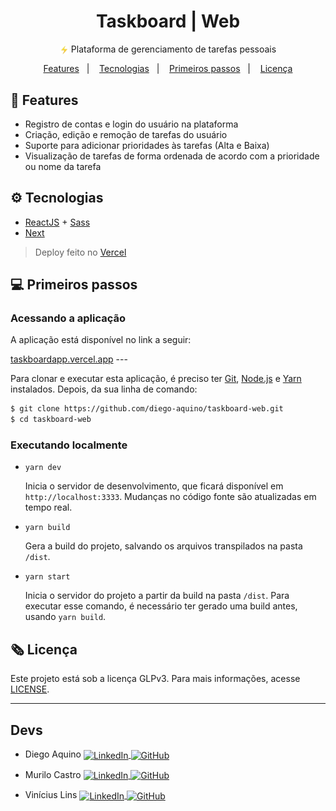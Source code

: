 <h1 align="center">
  Taskboard | Web
</h1>
<p align="center">
  <img src=".github/zap-icon.png" alt="" width="14px" align="center">
  Plataforma de gerenciamento de tarefas pessoais
</p>
<p align="center">
    <a href="#rocket-features">Features</a>&nbsp;&nbsp;&nbsp;|&nbsp;&nbsp;&nbsp;
    <a href="#gear-tecnologias">Tecnologias</a>&nbsp;&nbsp;&nbsp;|&nbsp;&nbsp;&nbsp;
    <a href="#computer-primeiros-passos">Primeiros passos</a>&nbsp;&nbsp;&nbsp;|&nbsp;&nbsp;&nbsp;
    <a href="#newspaper_roll-licença">Licença</a>
</p>

## :rocket: Features

- Registro de contas e login do usuário na plataforma
- Criação, edição e remoção de tarefas do usuário
- Suporte para adicionar prioridades às tarefas (Alta e Baixa)
- Visualização de tarefas de forma ordenada de acordo com a prioridade ou nome da tarefa

## :gear: Tecnologias

- [ReactJS](https://pt-br.reactjs.org/) + [Sass](https://sass-lang.com/)
- [Next](https://nextjs.org/)

> Deploy feito no [Vercel](https://vercel.com/)

## :computer: Primeiros passos

### Acessando a aplicação

<p> A aplicação está disponível no link a seguir: </p>
<a href="taskboardapp.vercel.app">taskboardapp.vercel.app</a>
---

Para clonar e executar esta aplicação, é preciso ter [Git](https://git-scm.com), [Node.js](https://nodejs.org/en) e [Yarn](https://yarnpkg.com) instalados. Depois, da sua linha de comando:

```bash
$ git clone https://github.com/diego-aquino/taskboard-web.git
$ cd taskboard-web
```

### Executando localmente

- `yarn dev`

  Inicia o servidor de desenvolvimento, que ficará disponível em `http://localhost:3333`. Mudanças no código fonte são atualizadas em tempo real.

- `yarn build`

  Gera a build do projeto, salvando os arquivos transpilados na pasta `/dist`.

- `yarn start`

  Inicia o servidor do projeto a partir da build na pasta `/dist`. Para executar esse comando, é necessário ter gerado uma build antes, usando `yarn build`.


## :newspaper_roll: Licença

Este projeto está sob a licença GLPv3. Para mais informações, acesse [LICENSE](./LICENSE).

---
## Devs
- <p>Diego Aquino
    <a href="http://linkedin.com/in/diego-aquino">
      <img
        alt="LinkedIn"
        src="https://img.shields.io/static/v1?label=&message=LinkedIn&color=2867B2&style=flat-square&logo=linkedin"
        align="center"
      />
    </a>
    <a href="https://github.com/diego-aquino">
      <img
        alt="GitHub"
        src="https://img.shields.io/static/v1?label=&message=GitHub&color=24292e&style=flat-square&logo=github"
        align="center"
      />
    </a>
  </p>

- <p>Murilo Castro
    <a href="https://www.linkedin.com/in/murilo-castro-a61a9019b/">
      <img
        alt="LinkedIn"
        src="https://img.shields.io/static/v1?label=&message=LinkedIn&color=2867B2&style=flat-square&logo=linkedin"
        align="center"
      />
    </a>
    <a href="https://github.com/Murilo-Gruppi">
      <img
        alt="GitHub"
        src="https://img.shields.io/static/v1?label=&message=GitHub&color=24292e&style=flat-square&logo=github"
        align="center"
      />
    </a>
  </p>
  
- <p>Vinícius Lins
    <a href="https://www.linkedin.com/in/vin%C3%ADcius-amaral-759b76205/">
      <img
        alt="LinkedIn"
        src="https://img.shields.io/static/v1?label=&message=LinkedIn&color=2867B2&style=flat-square&logo=linkedin"
        align="center"
      />
    </a>
    <a href="https://github.com/viniciuslins256">
      <img
        alt="GitHub"
        src="https://img.shields.io/static/v1?label=&message=GitHub&color=24292e&style=flat-square&logo=github"
        align="center"
      />
    </a>
  </p>
